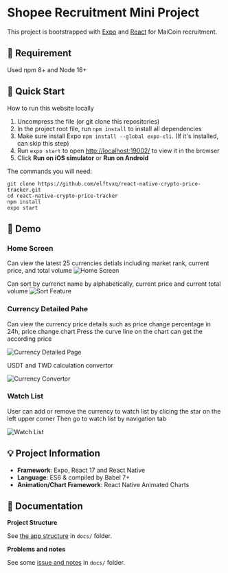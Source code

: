 # Shopee Recruitment Mini Project

This project is bootstrapped with [Expo](https://docs.expo.dev/) and [React](https://reactjs.org/) for MaiCoin recruitment.

## :mount_fuji: Requirement

Used npm 8+ and Node 16+

## :green_book: Quick Start

How to run this website locally

1. Uncompress the file (or git clone this repositories)
2. In the project root file, run `npm install` to install all dependencies
3. Make sure install Expo `npm install --global expo-cli`. (If it's installed, can skip this step)
4. Run `expo start` to open [http://localhost:19002/](http://localhost:19002/) to view it in the browser
5. Click **Run on iOS simulator** or **Run on Android**

The commands you will need:

```
git clone https://github.com/elftvxq/react-native-crypto-price-tracker.git
cd react-native-crypto-price-tracker
npm install
expo start
```

## :iphone: Demo

### Home Screen

Can view the latest 25 currencies detials including market rank, current price, and total volume
![Home Screen](https://i.imgur.com/KbbeWZc.jpg?3)

Can sort by currenct name by alphabetically, current price and current total volume
![Sort Feature](https://i.imgur.com/0vq7t9R.jpg?1)

### Currency Detailed Pahe

Can view the currency price details such as price change percentage in 24h, price change chart
Press the curve line on the chart can get the according price

![Currency Detailed Page](https://i.imgur.com/a4Be00b.jpg?1)

USDT and TWD calculation convertor

![Currency Convertor](https://i.imgur.com/8qCwBGV.jpg?1)

### Watch List

User can add or remove the currency to watch list by clicing the star on the left upper corner
Then go to watch list by navigation tab

![Watch List](https://i.imgur.com/XnXlFCM.jpg?1)

## :bulb: Project Information

- **Framework**: Expo, React 17 and React Native
- **Language**: ES6 & compiled by Babel 7+
- **Animation/Chart Framework**: React Native Animated Charts

## :jack_o_lantern: Documentation

**Project Structure**

See [the app structure](docs/structure.md) in `docs/` folder.

**Problems and notes**

See some [issue and notes](docs/problems-and-notes.md) in `docs/` folder.
